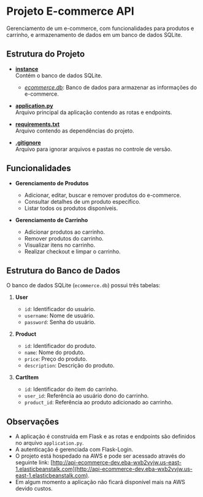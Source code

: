 # Projeto E-commerce API

Gerenciamento de um e-commerce, com funcionalidades para produtos e carrinho, e armazenamento de dados em um banco de dados SQLite.

## Estrutura do Projeto

- **[instance](https://github.com/pricmendes/estudosPython/tree/ecommerce/instance)**  
  Contém o banco de dados SQLite.  
  - *[ecommerce.db](https://github.com/pricmendes/estudosPython/blob/ecommerce/instance/ecommerce.db)*: Banco de dados para armazenar as informações do e-commerce.

- **[application.py](https://github.com/pricmendes/estudosPython/blob/ecommerce/application.py)**  
  Arquivo principal da aplicação contendo as rotas e endpoints.

- **[requirements.txt](https://github.com/pricmendes/estudosPython/blob/ecommerce/requirements.txt)**  
  Arquivo contendo as dependências do projeto.

- **[.gitignore](https://github.com/pricmendes/estudosPython/blob/ecommerce/.gitignore)**  
  Arquivo para ignorar arquivos e pastas no controle de versão.

## Funcionalidades

- **Gerenciamento de Produtos**  
  - Adicionar, editar, buscar e remover produtos do e-commerce.
  - Consultar detalhes de um produto específico.
  - Listar todos os produtos disponíveis.

- **Gerenciamento de Carrinho**  
  - Adicionar produtos ao carrinho.
  - Remover produtos do carrinho.
  - Visualizar itens no carrinho.
  - Realizar checkout e limpar o carrinho.

## Estrutura do Banco de Dados

O banco de dados SQLite (`ecommerce.db`) possui três tabelas:

1. **User**  
   - `id`: Identificador do usuário.
   - `username`: Nome de usuário.
   - `password`: Senha do usuário.

2. **Product**  
   - `id`: Identificador do produto.
   - `name`: Nome do produto.
   - `price`: Preço do produto.
   - `description`: Descrição do produto.

3. **CartItem**  
   - `id`: Identificador do item do carrinho.
   - `user_id`: Referência ao usuário dono do carrinho.
   - `product_id`: Referência ao produto adicionado ao carrinho.

## Observações

- A aplicação é construída em Flask e as rotas e endpoints são definidos no arquivo `application.py`.
- A autenticação é gerenciada com Flask-Login.
- O projeto está hospedado na AWS e pode ser acessado através do seguinte link: [http://api-ecommerce-dev.eba-wxb2vvjw.us-east-1.elasticbeanstalk.com](http://api-ecommerce-dev.eba-wxb2vvjw.us-east-1.elasticbeanstalk.com). 
- Em algum momento a aplicação não ficará disponível mais na AWS devido custos.
